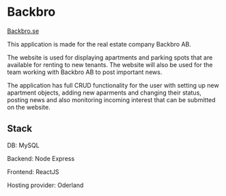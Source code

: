 # Backbro
[Backbro.se](https://htmlhint.com/)

This application is made for the real estate company Backbro AB.

The website is used for displaying apartments and parking spots that are available for renting to new tenants. The website will also be used for the team working with Backbro AB to post important news.

The application has full CRUD functionality for the user with setting up new apartment objects, adding new aparments and changing their status, posting news and also monitoring incoming interest that can be submitted on the website.

Stack
----------------------

DB: MySQL

Backend: Node Express

Frontend: ReactJS

Hosting provider: Oderland
